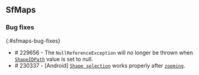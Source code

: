 ## SfMaps

### Bug fixes
{:#sfmaps-bug-fixes}

* \# 229656 - The `NullReferenceException` will no longer be thrown when [`ShapeIDPath`](https://help.syncfusion.com/xamarin/sfmaps/populatedata#shapeidpath) value is set to null.
* \# 230337 - [Android] [`Shape selection`](https://help.syncfusion.com/xamarin/sfmaps/userinteraction#selection) works properly after [`zooming`](https://help.syncfusion.com/xamarin/sfmaps/userinteraction#zooming).